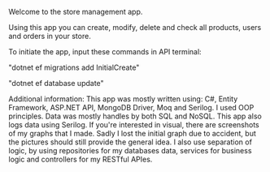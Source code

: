 Welcome to the store management app.

Using this app you can create, modify, delete and check all products, users and orders in your store.

To initiate the app, input these commands in API terminal:

"dotnet ef migrations add InitialCreate"

"dotnet ef database update"

Additional information:
This app was mostly written using: C#, Entity Framework, ASP.NET API, MongoDB Driver, Moq and Serilog.
I used OOP principles. Data was mostly handles by both SQL and NoSQL. This app also logs data using Serilog.
If you're interested in visual, there are screenshots of my graphs that I made. Sadly I lost the initial graph due to accident, but the pictures should still provide the general idea.
I also use separation of logic, by using repositories for my databases data, services for business logic and controllers for my RESTful APIes.
